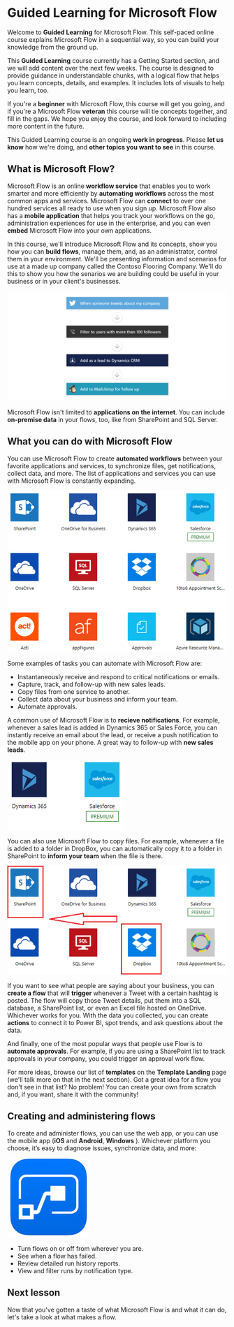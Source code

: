 <properties
   pageTitle="Introduction to Microsoft Flow | Microsoft Flow"
   description="Understand what Microsoft Flow is and what you can do with it."
   services=""
   suite="flow"
   documentationCenter="na"
   authors="v-joaloh"
   manager="anneta"
   editor=""
   tags=""
   featuredVideoId="kZs7lqgp4LU"
   courseDuration="5m"/>

<tags
   ms.service="flow"
   ms.devlang="na"
   ms.topic="get-started-article"
   ms.tgt_pltfrm="na"
   ms.workload="na"
   ms.date="05/15/2017"
   ms.author="v-joaloh"/>

# Guided Learning for Microsoft Flow

Welcome to **Guided Learning** for Microsoft Flow. This self-paced online course explains Microsoft Flow in a sequential way, so you can build your knowledge from the ground up.

This  **Guided Learning**  course currently has a Getting Started section, and we will add content over the next few weeks. The course is designed to provide guidance in understandable chunks, with a logical flow that helps you learn concepts, details, and examples. It includes lots of visuals to help you learn, too. 

If you're a **beginner** with Microsoft Flow, this course will get you going, and if you're a Microsoft Flow **veteran** this course will tie concepts together, and fill in the gaps. We hope you enjoy the course, and look forward to including more content in the future.

This Guided Learning course is an ongoing **work in progress**.  Please **let us know** how we're doing, and **other topics you want to see** in this course.


## What is Microsoft Flow?

Microsoft Flow is an online **workflow service** that enables you to work smarter and more efficiently by **automating workflows** across the most common apps and services.  Microsoft Flow can **connect** to over one hundred services all ready to use when you sign up. Microsoft Flow also has a **mobile application** that helps you track your workflows on the go, administration experiences for use in the enterprise, and you can even **embed** Microsoft Flow into your own applications. 

In this course, we'll introduce Microsoft Flow and its concepts, show you how you can **build flows**, manage them, and, as an administrator, control them in your environment. We'll be presenting information and scenarios for use at a made up company called the Contoso Flooring Company.  We'll do this to show you how the senarios we are building could be useful in your business or in your client's businesses.
  
![Flow conceptual sketch](./media/learning-introduce-flow/conceptual.png)

Microsoft Flow isn't limited to **applications on the internet**.  You can include **on-premise data** in your flows, too, like from SharePoint and SQL Server.

## What you can do with Microsoft Flow

 You can use Microsoft Flow to create **automated workflows** between your favorite applications and services, to synchronize files, get notifications, collect data, and more.  The list of applications and services you can use with Microsoft Flow is constantly expanding. 

 ![Flow services](./media/learning-introduce-flow/services.png)

 Some examples of tasks you can automate with Microsoft Flow are:

- Instantaneously receive and respond to critical notifications or emails.
- Capture, track, and follow-up with new sales leads.
- Copy files from one service to another.
- Collect data about your business and inform your team.
- Automate approvals.


A common use of Microsoft Flow is to **recieve notifications**. For example, whenever a sales lead is added in Dynamics 365 or Sales Force, you can instantly receive an email about the lead, or receive a push notification to the mobile app on your phone. A great way to follow-up with **new sales leads**.

![dynamics 365 salesforce](./media/learning-introduce-flow/dynamics-365-salesforce.png)


You can also use Microsoft Flow to copy files. For example, whenever a file is added to a folder in DropBox, you can automatically copy it to a folder in SharePoint to **inform your team** when the file is there.

![Dropbox to SharePoint](./media/learning-introduce-flow/dropbox-to-sharepoint.png)

If you want to see what people are saying about your business, you can **create a flow** that will **trigger** whenever a Tweet with a certain hashtag is posted. The flow will copy those Tweet details, put them into a SQL database, a SharePoint list, or even an Excel file hosted on OneDrive. Whichever works for you. With the data you collected, you can create **actions** to connect it to Power BI, spot trends, and ask questions about the data.

And finally, one of the most popular ways that people use Flow is to **automate approvals**. For example, if you are using a SharePoint list to track approvals in your company, you could trigger an approval work flow. 

For more ideas, browse our list of **templates** on the **Template Landing** page (we'll talk more on that in the next section). Got a great idea for a flow you don't see in that list?  No problem!  You can create your own from scratch and, if you want, share it with the community!

## Creating and administering flows

To create and administer flows, you can use the web app, or you can use the mobile app (**iOS** and **Android**, **Windows** ).  Whichever platform you choose, it’s easy to diagnose issues, synchronize data, and more:

![flow ios mobile](./media/learning-introduce-flow/ios-mobile.png)

- Turn flows on or off from wherever you are.
- See when a flow has failed.
- Review detailed run history reports.
- View and filter runs by notification type.
 

## Next lesson

Now that you've gotten a taste of what Microsoft Flow is and what it can do, let's take a look at what makes a flow. 
